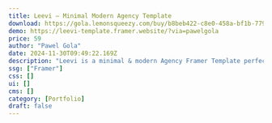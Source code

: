 ```yaml
---
title: Leevi — Minimal Modern Agency Template
download: https://gola.lemonsqueezy.com/buy/b8beb422-c8e0-458a-bf1b-779140b45211
demo: https://leevi-template.framer.website/?via=pawelgola
price: 59
author: "Pawel Gola"
date: 2024-11-30T09:49:22.169Z
description: "Leevi is a minimal & modern Agency Framer Template perfectly suited for creative agencies, design studios, freelancer or your personal portfolio."
ssg: ["Framer"]
css: []
ui: []
cms: []
category: [Portfolio]
draft: false
---
```

